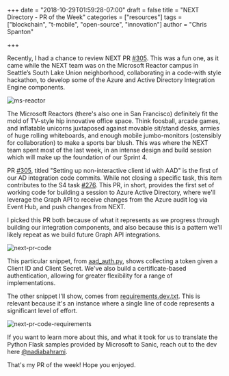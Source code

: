 +++
date = "2018-10-29T01:59:28-07:00"
draft = false
title = "NEXT Directory - PR of the Week"
categories = ["resources"]
tags = ["blockchain", "t-mobile", "open-source", "innovation"]
author = "Chris Spanton"
 
+++

Recently, I had a chance to review NEXT PR [#305](https://github.com/hyperledger/sawtooth-next-directory/pull/305). This was a fun one, as it came while the NEXT team was on the Microsoft Reactor campus in Seattle’s South Lake Union neighborhood, collaborating in a code-with style hackathon, to develop some of the Azure and Active Directory Integration Engine components.

![ms-reactor](/blog/next-pr-series/ms_reactor.png#center)

The Microsoft Reactors (there's also one in San Francisco) definitely fit the mold of TV-style hip innovative office space. Think foosball, arcade games, and inflatable unicorns juxtaposed against  movable sit/stand desks, armies of huge rolling whiteboards, and enough mobile jumbo-monitors (ostensibly for collaboration) to make a sports bar blush. This was where the NEXT team spent most of the last week, in an intense design and build session which will make up the foundation of our Sprint 4.

PR [#305](https://github.com/hyperledger/sawtooth-next-directory/pull/305), titled "Setting up non-interactive client id with AAD" is the first of our AD integration code commits. While not closing a specific task, this item contributes to the S4 task [#276](https://github.com/hyperledger/sawtooth-next-directory/issues/276). This PR, in short, provides the first set of working code for building a session to Azure Active Directory, where we'll leverage the Graph API to receive changes from the Azure audit log via Event Hub, and push changes from NEXT.

I picked this PR both because of what it represents as we progress through building our integration components, and also because this is a pattern we'll likely repeat as we build future Graph API integrations.

![next-pr-code](/blog/next-pr-series/next_code_section.png#left)

This particular snippet, from [aad_auth.py](https://github.com/hyperledger/sawtooth-next-directory/blob/master/rbac/providers/azure/aad_auth.py), shows collecting a token given a Client ID and Client Secret. We've also build a certificate-based authentication, allowing for greater flexibility for a range of implementations.

The other snippet I'll show, comes from [requirements.dev.txt](https://github.com/hyperledger/sawtooth-next-directory/blob/master/requirements.dev.txt). This is relevant because it's an instance where a single line of code represents a significant level of effort.

![next-pr-code-requirements](/blog/next-pr-series/next_requirements_section.png#left)

If you want to learn more about this, and what it took for us to translate the Python Flask samples provided by Microsoft to Sanic, reach out to the dev here [@nadiabahrami](https://github.com/nadiabahrami).

That's my PR of the week! Hope you enjoyed.